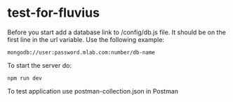# test-for-fluvius

Before you start add a database link to /config/db.js file.
It should be on the first line in the url variable.
Use the following example:

```mongodb://user:password.mlab.com:number/db-name```

To start the server do:

```npm run dev```

To test application use postman-collection.json in Postman
